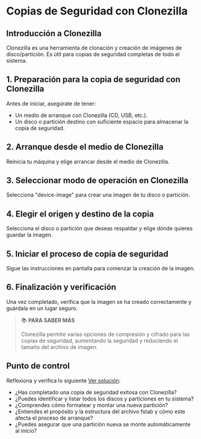 # Copias de Seguridad con Clonezilla

## Introducción a Clonezilla

Clonezilla es una herramienta de clonación y creación de imágenes de disco/partición. Es útil para copias de seguridad completas de todo el sistema.

## 1. Preparación para la copia de seguridad con Clonezilla

Antes de iniciar, asegúrate de tener:

- Un medio de arranque con Clonezilla (CD, USB, etc.).
- Un disco o partición destino con suficiente espacio para almacenar la copia de seguridad.

## 2. Arranque desde el medio de Clonezilla

Reinicia tu máquina y elige arrancar desde el medio de Clonezilla.

## 3. Seleccionar modo de operación en Clonezilla

Selecciona "device-image" para crear una imagen de tu disco o partición.

## 4. Elegir el origen y destino de la copia

Selecciona el disco o partición que deseas respaldar y elige dónde quieres guardar la imagen.

## 5. Iniciar el proceso de copia de seguridad

Sigue las instrucciones en pantalla para comenzar la creación de la imagen.

## 6. Finalización y verificación

Una vez completado, verifica que la imagen se ha creado correctamente y guárdala en un lugar seguro.

> :books: **PARA SABER MÁS**
>
> Clonezilla permite varias opciones de compresión y cifrado para las copias de seguridad, aumentando la seguridad y reduciendo el tamaño del archivo de imagen.

## Punto de control

Reflexiona y verifica lo siguiente [Ver solución](Soluciones/ejer06.md):

- ¿Has completado una copia de seguridad exitosa con Clonezilla?
- ¿Puedes identificar y listar todos los discos y particiones en tu sistema?
- ¿Comprendes cómo formatear y montar una nueva partición?
- ¿Entiendes el propósito y la estructura del archivo fstab y cómo este afecta el proceso de arranque?
- ¿Puedes asegurar que una partición nueva se monte automáticamente al inicio?
